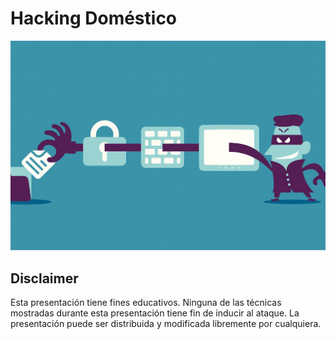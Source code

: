 # Hacking Doméstico

![](img/indexImage.jpg)

## Disclaimer

Esta presentación tiene fines educativos. Ninguna de las técnicas mostradas durante esta presentación tiene fin de inducir al ataque. 
La presentación puede ser distribuida y modificada libremente por cualquiera.

 
